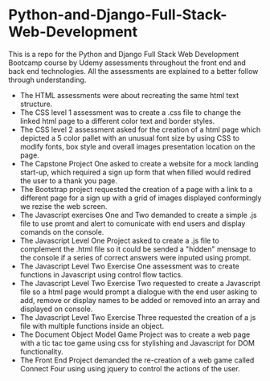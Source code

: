 # Python-and-Django-Full-Stack-Web-Development
This is a repo for the Python and Django Full Stack Web Development Bootcamp course by Udemy assessments throughout the front end and back end technologies. All the assessments are explained to a better follow through understanding.

* The HTML assessments were about recreating the same html text structure.
* The CSS level 1 assessment was to create a .css file to change the linked html page to a different color text and border styles.
* The CSS level 2 assessment asked for the creation of a html page which depicted a 5 color pallet with an unusual font size by using CSS to modify fonts, box style and overall images presentation location on the page.
* The Capstone Project One asked to create a website for a mock landing start-up, which required a sign up form that when filled would redired the user to a thank you page.
* The Bootstrap project requested the creation of a page with a link to a different page for a sign up with a grid of images displayed conformingly we rezise the web screen. 
* The Javascript exercises One and Two demanded to create a simple .js file to use promt and alert to comunicate with end users and display comands on the console.
* The Javascript Level One Project asked to create a .js file to complement the .html file so it could be sended a "hidden" mensage to the console if a series of correct answers were inputed using prompt.
* The Javascript Level Two Exercise One assessment was to create functions in Javascript using control flow tactics.
* The Javascript Level Two Exercise Two requested to create a Javascript file so a html page would prompt a dialogue with the end user asking to add, remove or display names to be added or removed into an array and displayed on console.
* The Javascript Level Two Exercise Three requested the creation of a js file with multiple functions inside an object.
* The Document Object Model Game Project was to create a web page with a tic tac toe game using css for stylishing and Javascript for DOM functionality.
* The Front End Project demanded the re-creation of a web game called Connect Four using using jquery to control the actions of the user.
